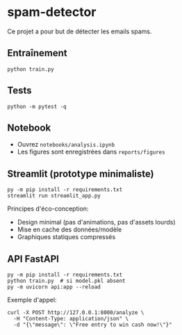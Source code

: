 # spam-detector

Ce projet a pour but de détecter les emails spams.

## Entraînement
```
python train.py
```

## Tests
```
python -m pytest -q
```

## Notebook
- Ouvrez `notebooks/analysis.ipynb`
- Les figures sont enregistrées dans `reports/figures`

## Streamlit (prototype minimaliste)
```
py -m pip install -r requirements.txt
streamlit run streamlit_app.py
```

Principes d'éco-conception:
- Design minimal (pas d'animations, pas d'assets lourds)
- Mise en cache des données/modèle
- Graphiques statiques compressés

## API FastAPI
```
py -m pip install -r requirements.txt
python train.py  # si model.pkl absent
py -m uvicorn api:app --reload
```

Exemple d'appel:
```
curl -X POST http://127.0.0.1:8000/analyze \
  -H "Content-Type: application/json" \
  -d "{\"message\": \"Free entry to win cash now!\"}"
```
